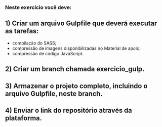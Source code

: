 ### Neste exercício você deve:
## 1) Criar um arquivo Gulpfile que deverá executar as tarefas:

- compilação do SASS;
- compressão de imagens disponibilizadas no Material de apoio;
- compressão de código JavaScript.
## 2) Criar um branch chamada exercicio_gulp.
## 3) Armazenar o projeto completo, incluindo o arquivo Gulpfile, neste branch.
## 4) Enviar o link do repositório através da plataforma.